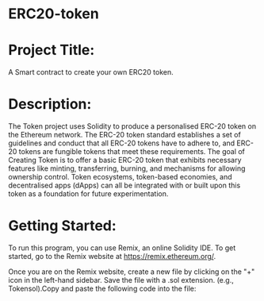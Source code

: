 # ERC20-token
# Project Title:
 A Smart contract to create your own ERC20 token.
# Description:
The Token project uses Solidity to produce a personalised ERC-20 token on the Ethereum network. The ERC-20 token standard establishes a set of guidelines and conduct that all ERC-20 tokens have to adhere to, and ERC-20 tokens are fungible tokens that meet these requirements. The goal of Creating Token is to offer a basic ERC-20 token that exhibits necessary features like minting, transferring, burning, and mechanisms for allowing ownership control. Token ecosystems, token-based economies, and decentralised apps (dApps) can all be integrated with or built upon this token as a foundation for future experimentation.
# Getting Started: 
To run this program, you can use Remix, an online Solidity IDE. To get started, go to the Remix website at https://remix.ethereum.org/.

Once you are on the Remix website, create a new file by clicking on the "+" icon in the left-hand sidebar. Save the file with a .sol extension. (e.g., Tokensol).Copy and paste the following code into the file:
```
